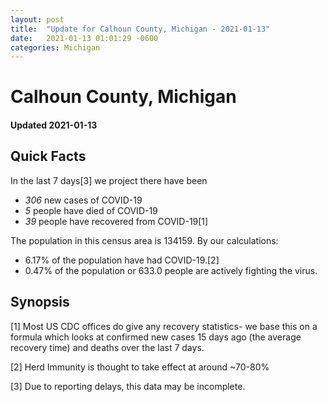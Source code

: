 ```yaml
---
layout: post
title:  "Update for Calhoun County, Michigan - 2021-01-13"
date:   2021-01-13 01:01:29 -0600
categories: Michigan
---
```


# Calhoun County, Michigan
#### Updated 2021-01-13

## Quick Facts

In the last 7 days[3] we project there have been
- *306* new cases of COVID-19
- *5* people have died of COVID-19
- *39* people have recovered from COVID-19[1]

The population in this census area is 134159. By our calculations:
- 6.17% of the population have had COVID-19.[2]
- 0.47% of the population or 633.0 people are actively fighting the virus.

## Synopsis




[1] Most US CDC offices do give any recovery statistics- we base this on a formula which looks at confirmed new cases
15 days ago (the average recovery time) and deaths over the last 7 days.

[2] Herd Immunity is thought to take effect at around ~70-80%

[3] Due to reporting delays, this data may be incomplete.
 
    